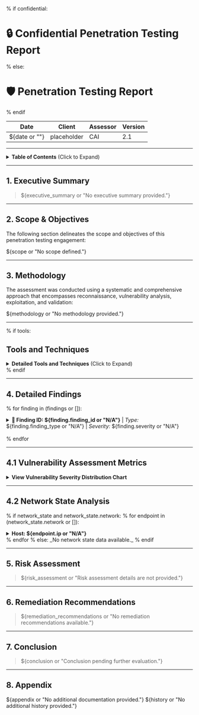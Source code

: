 % if confidential:
# :lock: Confidential Penetration Testing Report
% else:
# :shield: Penetration Testing Report
% endif

| **Date**    | **Client**   | **Assessor** | **Version** |
|-------------|--------------|--------------|-------------|
| ${date or ""}     | placeholder  | CAI          | 2.1         |

---

<details>
  <summary><strong>Table of Contents</strong> (Click to Expand)</summary>

1. [Executive Summary](#1-executive-summary)
2. [Scope & Objectives](#2-scope--objectives)
3. [Methodology](#3-methodology)
4. [Tools and Techniques](#tools-and-techniques)
5. [Detailed Findings](#4-detailed-findings)
  - [Vulnerability Assessment Metrics](#41-vulnerability-assessment-metrics)
  - [Network State Analysis](#42-network-state-analysis)
6. [Risk Assessment](#5-risk-assessment)
7. [Remediation Recommendations](#6-remediation-recommendations)
8. [Conclusion](#7-conclusion)
9. [Appendix](#8-appendix)
</details>

---

## 1. Executive Summary

> ${executive_summary or "No executive summary provided."}

---

## 2. Scope & Objectives

The following section delineates the scope and objectives of this penetration testing engagement:

${scope or "No scope defined."}

---

## 3. Methodology

The assessment was conducted using a systematic and comprehensive approach that encompasses reconnaissance, vulnerability analysis, exploitation, and validation:

${methodology or "No methodology provided."}

---

% if tools:
## Tools and Techniques

<details>
  <summary><strong>Detailed Tools and Techniques</strong> (Click to Expand)</summary>

% for tool in (tools or []):
- 🛠 ${tool or ""}
% endfor

</details>
% endif

---

## 4. Detailed Findings

% for finding in (findings or []):
<details>
  <summary>
    <strong>🚨 Finding ID: ${finding.finding_id or "N/A"}</strong> | <em>Type:</em> ${finding.finding_type or "N/A"} | <em>Severity:</em> ${finding.severity or "N/A"}
  </summary>

**Description:**
${finding.description or "No description provided."}

% if finding.cve_cwe:
**References:** ${finding.cve_cwe}
% endif

**Exploitation Details:**
${finding.exploitation_details or "No exploitation details provided."}

**Remediation Recommendation:**
${finding.remediation or "No remediation recommendation provided."}

**Remediation Actions:**
${finding.remediation_command or "No remediation command provided."}

% if finding.evidence:
**Evidence:**
- Empirical Evidence: ${finding.evidence.empirical_evidence or "N/A"}
- Tool Log: ${finding.evidence.tool_output_evidence or "N/A"}
- Command: ${finding.evidence.command or "N/A"}
% endif

</details>

<br>
% endfor

---

## 4.1 Vulnerability Assessment Metrics

<details>
  <summary><strong>View Vulnerability Severity Distribution Chart</strong></summary>

```mermaid
pie
    title ${chart_title or "Vulnerability Severity Distribution"}
    "Critical" : ${vuln_critical or 0}
    "High"     : ${vuln_high or 0}
    "Medium"   : ${vuln_medium or 0}
    "Low"      : ${vuln_low or 0}
```

*Note: The displayed values are placeholders and may vary based on actual assessment data.*
</details>

---

## 4.2 Network State Analysis

% if network_state and network_state.network:
% for endpoint in (network_state.network or []):
<details>
  <summary><strong>Host: ${endpoint.ip or "N/A"}</strong></summary>

### Open Ports

% if endpoint.ports:
| Port Number | Service Name | Version | Vulnerabilities |
|-------------|--------------|---------|-----------------|
% for port in (endpoint.ports or []):
| ${port.port or "N/A"} | ${port.service or "N/A"} | ${port.version or "N/A"} | ${", ".join(port.vulns or []) if (port.vulns or []) else "None"} |
% endfor
% else:
_No open ports detected._
% endif

### Executed Exploits

% if endpoint.exploits:
| Exploit Name | Exploit Type | Status |
|--------------|--------------|--------|
% for exploit in (endpoint.exploits or []):
| ${exploit.name or "N/A"} | ${exploit.exploit_type or "N/A"} | ${exploit.status or "N/A"} |
% endfor
% else:
_No exploit attempts recorded._
% endif

### Discovered Files

% if endpoint.files:
| File Name |
|-----------|
% for file in (endpoint.files or []):
| ${file or "N/A"} |
% endfor
% else:
_No files discovered._
% endif

### Identified Users

% if endpoint.users:
| User Identifier |
|-----------------|
% for user in (endpoint.users or []):
| ${user or "N/A"} |
% endfor
% else:
_No users identified._
% endif

</details>
% endfor
% else:
_No network state data available._
% endif

---

## 5. Risk Assessment

> ${risk_assessment or "Risk assessment details are not provided."}

---

## 6. Remediation Recommendations

> ${remediation_recommendations or "No remediation recommendations available."}

---

## 7. Conclusion

> ${conclusion or "Conclusion pending further evaluation."}

---

## 8. Appendix

${appendix or "No additional documentation provided."}
${history or "No additional history provided."}

